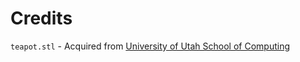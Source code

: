 # Credits
`teapot.stl` - Acquired from [University of Utah School of Computing](https://users.cs.utah.edu/~dejohnso/models/teapot.html)